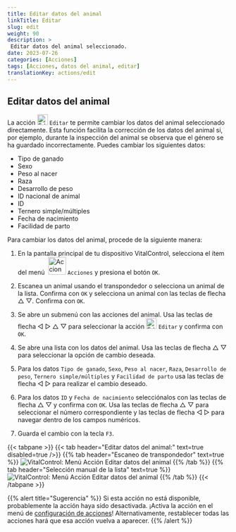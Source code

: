 ```yaml
---
title: Editar datos del animal
linkTitle: Editar
slug: edit
weight: 90
description: >
 Editar datos del animal seleccionado.
date: 2023-07-26
categories: [Acciones]
tags: [Acciones, datos del animal, editar]
translationKey: actions/edit
---
```


## Editar datos del animal

La acción <img src="/icons/actions/edit.svg" width="24" align="bottom" alt="Editar" /> `Editar` te permite cambiar los datos del animal seleccionado directamente. Esta función facilita la corrección de los datos del animal si, por ejemplo, durante la inspección del animal se observa que el género se ha guardado incorrectamente. Puedes cambiar los siguientes datos:

- Tipo de ganado
- Sexo
- Peso al nacer
- Raza
- Desarrollo de peso
- ID nacional de animal
- ID
- Ternero simple/múltiples
- Fecha de nacimiento
- Facilidad de parto

Para cambiar los datos del animal, procede de la siguiente manera:

1. En la pantalla principal de tu dispositivo VitalControl, selecciona el ítem del menú &nbsp;<img src="/icons/actions.svg" width="40" align="bottom" alt="Acciones" /> `Acciones` y presiona el botón `OK`.

2. Escanea un animal usando el transpondedor o selecciona un animal de la lista. Confirma con `OK` y selecciona un animal con las teclas de flecha △ ▽. Confirma con `OK`.

3. Se abre un submenú con las acciones del animal. Usa las teclas de flecha ◁ ▷ △ ▽ para seleccionar la acción <img src="/icons/actions/edit.svg" width="24" align="bottom" alt="Editar" /> `Editar` y confirma con `OK`.

4. Se abre una lista con los datos del animal. Usa las teclas de flecha △ ▽ para seleccionar la opción de cambio deseada.

5. Para los datos `Tipo de ganado`, `Sexo`, `Peso al nacer`, `Raza`, `Desarrollo de peso`, `Ternero simple/múltiples` y `Facilidad de parto` usa las teclas de flecha ◁ ▷ para realizar el cambio deseado.

6. Para los datos `ID` y `Fecha de nacimiento` selecciónalos con las teclas de flecha △ ▽ y confirma con `OK`. Usa las teclas de flecha △ ▽ para seleccionar el número correspondiente y las teclas de flecha ◁ ▷ para navegar dentro de los campos numéricos.

7. Guarda el cambio con la tecla `F3`.

{{< tabpane >}}
{{< tab header="Editar datos del animal:" text=true disabled=true />}}
{{% tab header="Escaneo de transpondedor" text=true %}}
![VitalControl: Menú Acción Editar datos del animal](../images/edit-scan.png "Editar datos del animal")
{{% /tab %}}
{{% tab header="Selección manual de la lista" text=true %}}
![VitalControl: Menú Acción Editar datos del animal](../images/edit.png "Editar datos del animal")
{{% /tab %}}
{{< /tabpane >}}

{{% alert title="Sugerencia" %}}
Si esta acción no está disponible, probablemente la acción haya sido desactivada. ¡Activa la acción en el menú de [configuración de acciones](/es/docs/actions/settings/)! Alternativamente, restablecer todas las acciones hará que esa acción vuelva a aparecer.
{{% /alert %}}
